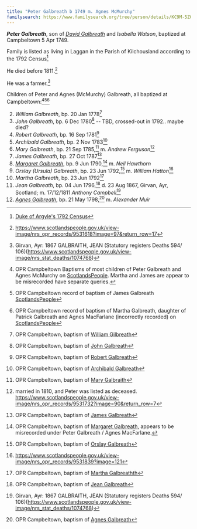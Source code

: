 ```yaml
---
title: "Peter Galbreath b 1749 m. Agnes McMurchy"
familysearch: https://www.familysearch.org/tree/person/details/KC9M-5ZQ
---
```

***Peter Galbreath***, son of *[David Galbreath](galbreath-david-1718.md)* and *Isabella Watson*, baptized at Campbeltown 5 Apr 1749.

Family is listed as living in Laggan in the Parish of Kilchousland according to the 1792 Census[^1792]

He died before 1811.[^jean-marriage]

He was a farmer.[^jean-death]

Children of Peter and Agnes (McMurchy) Galbreath, all baptized at Campbeltown:[^children1][^children2][^children3]

2. *William Galbreath*, bp. 20 Jan 1778[^william-birth]
3. *John Galbreath*, bp. 6 Dec 1780[^john-birth] -- TBD, crossed-out in 1792.. maybe died?
4. *Robert Galbreath*, bp. 16 Sep 1781[^robert-birth]
5. *Archibald Galbreath*, bp. 2 Nov 1783[^archibald-birth]
6. *Mary Galbreath*, bp. 21 Sep 1785,[^mary-birth] m. *Andrew Ferguson*[^mary-marriage]
7. *James Galbreath*, bp. 27 Oct 1787[^james-birth]
8. *[Margaret Galbreath](galbreath-margaret-1790.md)*, bp. 9 Jun 1790,[^margaret-birth] m. *Neil Hawthorn*
9. *Orslay (Ursula) Galbreath*, bp. 23 Jun 1792,[^ursula-birth] m. *William Hatton*[^ursula-marriage]
10. *Martha Galbreath*, bp. 23 Jun 1792[^martha-birth]
11. *Jean Galbreath*, bp. 04 Jun 1796,[^jean-birth] d. 23 Aug 1867, Girvan, Ayr, Scotland; m. 17/12/1811 *Anthony Campbell*[^jean-death]
12. *[Agnes Galbreath](galbreath-agnes-1798.md)*, bp. 21 May 1798,[^agnes-birth] m. *Alexander Muir*


[^1792]: [Duke of Argyle's 1792 Census](/sources/list-of-inhabitants-upon-the-duke-of-argylls-property-in-kintyre-1792.md#page-178)

[^children1]: OPR Campbeltown Baptisms of most children of Peter Galbreath and Agnes McMurchy on [ScotlandsPeople](https://www.scotlandspeople.gov.uk/record-results?search_type=people&event=%28B%20OR%20C%20OR%20S%29&record_type%5B0%5D=opr_births&church_type=Old%20Parish%20Registers&dl_cat=church&dl_rec=church-births-baptisms&surname=galbreath&surname_so=fuzzy&forename_so=starts&from_year=1760&to_year=1805&parent_names_so=exact&parent_name_two=mcmurchy&parent_name_two_so=starts&county=ARGYLL&record=Church%20of%20Scotland%20%28old%20parish%20registers%29%20Roman%20Catholic%20Church%20Other%20churches&sort=asc&order=Date&field=year).  Martha and James are appear to be misrecorded have separate queries.

[^children2]: OPR Campbeltown record of baptism of James Galbreath [ScotlandsPeople](https://www.scotlandspeople.gov.uk/record-results?search_type=people&event=%28B%20OR%20C%20OR%20S%29&record_type%5B0%5D=opr_births&church_type=Old%20Parish%20Registers&dl_cat=church&dl_rec=church-births-baptisms&surname=galbreath&surname_so=fuzzy&forename_so=starts&from_year=1775&to_year=1791&parent_names_so=exact&parent_name_two=macmurchy&parent_name_two_so=exact&county=ARGYLL&record=Church%20of%20Scotland%20%28old%20parish%20registers%29%20Roman%20Catholic%20Church%20Other%20churches&rd_real_name%5B0%5D=CAMPBELTOWN%20%28LANDWARD%29%20OR%20CAMPBELTOWN%20%28BURGH%29%20OR%20CAMPBELTOWN&rd_display_name%5B0%5D=CAMPBELTOWN%20%28LANDWARD%29%7CCAMPBELTOWN%20%28BURGH%29%7CCAMPBELTOWN_CAMPBELTOWN&rd_label%5B0%5D=CAMPBELTOWN&rd_name%5B0%5D=CAMPBELTOWN%20%2ALANDWARD%2A%20OR%20CAMPBELTOWN%20%2ABURGH%2A%20OR%20CAMPBELTOWN)

[^children3]: OPR Campbeltown record of baptism of Martha Galbreath, daughter of Patrick Galbreath and Agnes MacFarlane (incorrectly recorded) on [ScotlandsPeople](https://www.scotlandspeople.gov.uk/record-results?search_type=people&event=%28B%20OR%20C%20OR%20S%29&record_type%5B0%5D=opr_births&church_type=Old%20Parish%20Registers&dl_cat=church&dl_rec=church-births-baptisms&surname=galbreath&surname_so=fuzzy&forename_so=starts&from_year=1790&to_year=1790&parent_names_so=exact&parent_name_two=mac&parent_name_two_so=starts&county=ARGYLL&record=Church%20of%20Scotland%20%28old%20parish%20registers%29%20Roman%20Catholic%20Church%20Other%20churches&rd_real_name%5B0%5D=CAMPBELTOWN%20%28LANDWARD%29%20OR%20CAMPBELTOWN%20%28BURGH%29%20OR%20CAMPBELTOWN&rd_display_name%5B0%5D=CAMPBELTOWN%20%28LANDWARD%29%7CCAMPBELTOWN%20%28BURGH%29%7CCAMPBELTOWN_CAMPBELTOWN&rd_label%5B0%5D=CAMPBELTOWN&rd_name%5B0%5D=CAMPBELTOWN%20%2ALANDWARD%2A%20OR%20CAMPBELTOWN%20%2ABURGH%2A%20OR%20CAMPBELTOWN)

[^william-birth]: OPR Campbeltown, baptism of [William Gilbreath](/sources/opr-campbeltown-births.md#1778-01-20-william-gilbreath)

[^john-birth]: OPR Campbeltown, baptism of [John Galbreath](/sources/opr-campbeltown-births.md#1780-12-06-john-galbreath)

[^robert-birth]: OPR Campbeltown, baptism of [Robert Galbreath](/sources/opr-campbeltown-births.md#1781-09-16-robert-galbreath)

[^archibald-birth]: OPR Campbeltown, baptism of [Archibald Galbreath](/sources/opr-campbeltown-births.md#1783-11-02-archibald-galbreath)

[^mary-birth]: OPR Campbeltown, baptism of [Mary Galbraith](/sources/opr-campbeltown-births.md#1785-09-21-mary-galbraith)

[^mary-marriage]: married in 1810, and Peter was listed as deceased.  https://www.scotlandspeople.gov.uk/view-image/nrs_opr_records/9531732?image=90&return_row=7

[^james-birth]: OPR Campbeltown, baptism of [James Galbreath](/sources/opr-campbeltown-births.md#1787-10-27-james-galbreath)

[^margaret-birth]: OPR Campbeltown, baptism of [Margaret Galbreath](/sources/opr-campbeltown-births.md#1790-06-09-margaret-galbreath), appears to be misrecorded under Peter Galbreath / Agnes MacFarlane.

[^ursula-birth]: OPR Campbeltown, baptism of [Orslay Galbreath](/sources/opr-campbeltown-births.md#1792-06-23-orslay-galbreath)

[^ursula-marriage]: https://www.scotlandspeople.gov.uk/view-image/nrs_opr_records/9531839?image=121

[^martha-birth]: OPR Campbeltown, baptism of [Martha Galbreathth](/sources/opr-campbeltown-births.md#1792-06-23-martha-galbreath)

[^jean-birth]: OPR Campbeltown, baptism of [Jean Galbreath](/sources/opr-campbeltown-births.md#1796-06-04-jean-galbreath)

[^jean-marriage]: https://www.scotlandspeople.gov.uk/view-image/nrs_opr_records/9531618?image=97&return_row=17

[^jean-death]: Girvan, Ayr: 1867 GALBRAITH, JEAN (Statutory registers Deaths 594/ 106)(https://www.scotlandspeople.gov.uk/view-image/nrs_stat_deaths/1074768)

[^agnes-birth]: OPR Campbeltown, baptism of [Agnes Galbreath](/sources/opr-campbeltown-births.md#1798-05-21-agnes-galbreath)

